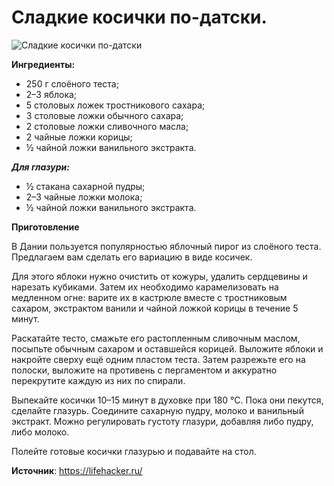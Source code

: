 # Сладкие косички по-датски.

![Сладкие косички по-датски](/images/Kulinar/Vipechka/kosichki-podatski.jpg 'Сладкие косички по-датски')

**Ингредиенты:**

- 250 г слоёного теста;
- 2–3 яблока;
- 5 столовых ложек тростникового сахара;
- 3 столовые ложки обычного сахара;
- 2 столовые ложки сливочного масла;
- 2 чайные ложки корицы;
- ½ чайной ложки ванильного экстракта.

_**Для глазури:**_

- ½ стакана сахарной пудры;
- 2–3 чайные ложки молока;
- ½ чайной ложки ванильного экстракта.

**Приготовление**

В Дании пользуется популярностью яблочный пирог из слоёного теста. Предлагаем вам сделать его вариацию в виде косичек.

Для этого яблоки нужно очистить от кожуры, удалить сердцевины и нарезать кубиками. Затем их необходимо карамелизовать на медленном огне: варите их в кастрюле вместе с тростниковым сахаром, экстрактом ванили и чайной ложкой корицы в течение 5 минут.

Раскатайте тесто, смажьте его растопленным сливочным маслом, посыпьте обычным сахаром и оставшейся корицей. Выложите яблоки и накройте сверху ещё одним пластом теста. Затем разрежьте его на полоски, выложите на противень с пергаментом и аккуратно перекрутите каждую из них по спирали.

Выпекайте косички 10–15 минут в духовке при 180 °С. Пока они пекутся, сделайте глазурь. Соедините сахарную пудру, молоко и ванильный экстракт. Можно регулировать густоту глазури, добавляя либо пудру, либо молоко.

Полейте готовые косички глазурью и подавайте на стол.

**Источник**: https://lifehacker.ru/
